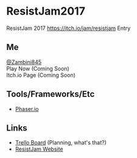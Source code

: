 # ResistJam2017 #

ResistJam 2017 https://itch.io/jam/resistjam Entry

## Me ##
[@Zambini845][3]  
Play Now (Coming Soon)  
Itch.io Page (Coming Soon)  

## Tools/Frameworks/Etc ##
* [Phaser.io][10]

## Links ##
* [Trello Board][1] (Planning, what's that?)
* [ResistJam Website][2]

[1]: https://trello.com/b/yCKlOvJF/resistjam-2017
[2]: https://itch.io/jam/resistjam
[3]: https://twitter.com/Zambini845
[10]: http://phaser.io/
